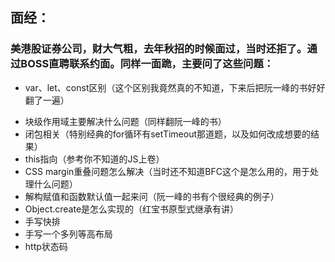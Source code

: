 
## 面经：
### 美港股证券公司，财大气粗，去年秋招的时候面过，当时还拒了。通过BOSS直聘联系约面。同样一面跪，主要问了这些问题：
-  var、let、const区别（这个区别我竟然真的不知道，下来后把阮一峰的书好好翻了一遍）
* 块级作用域主要解决什么问题（同样翻阮一峰的书）
* 闭包相关（特别经典的for循环有setTimeout那道题，以及如何改成想要的结果）
* this指向（参考你不知道的JS上卷）
* CSS margin重叠问题怎么解决（当时还不知道BFC这个是怎么用的，用于处理什么问题）
* 解构赋值和函数默认值一起来问（阮一峰的书有个很经典的例子）
* Object.create是怎么实现的（红宝书原型式继承有讲）
* 手写快排
* 手写一个多列等高布局
* http状态码
